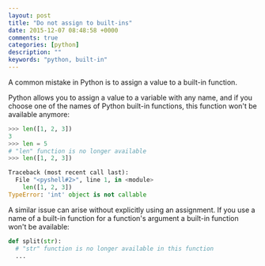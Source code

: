 ```yaml
---
layout: post
title: "Do not assign to built-ins"
date: 2015-12-07 08:48:58 +0000
comments: true
categories: [python]
description: ""
keywords: "python, built-in"
---
```


A common mistake in Python is to assign a value to a built-in function.

Python allows you to assign a value to a variable with any name, and if you choose one of the names of Python built-in functions, this function won't be available anymore:

```python
>>> len([1, 2, 3])
3
>>> len = 5
# "len" function is no longer available
>>> len([1, 2, 3])

Traceback (most recent call last):
  File "<pyshell#2>", line 1, in <module>
    len([1, 2, 3])
TypeError: 'int' object is not callable
```

A similar issue can arise without explicitly using an assignment. If you use a name of a built-in function for a function's argument a built-in function won't be available:

```python
def split(str):
  # "str" function is no longer available in this function
  ...
```

